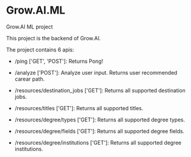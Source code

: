 # Grow.AI.ML
Grow.AI ML project

This project is the backend of Grow.AI.

The project contains 6 apis:

  - /ping ['GET', 'POST']:
    Returns Pong!
  
  - /analyze ['POST']:
    Analyze user input.
    Returns user recommended carear path.
    
  - /resources/destination_jobs ['GET']:
    Returns all supported destination jobs.

  - /resources/titles ['GET']:
    Returns all supported titles.
    
  - /resources/degree/types ['GET']:
    Returns all supported degree types.
    
  - /resources/degree/fields ['GET']:
    Returns all supported degree fields.
    
  - /resources/degree/institutions ['GET']:
    Returns all supported degree institutions.
    
